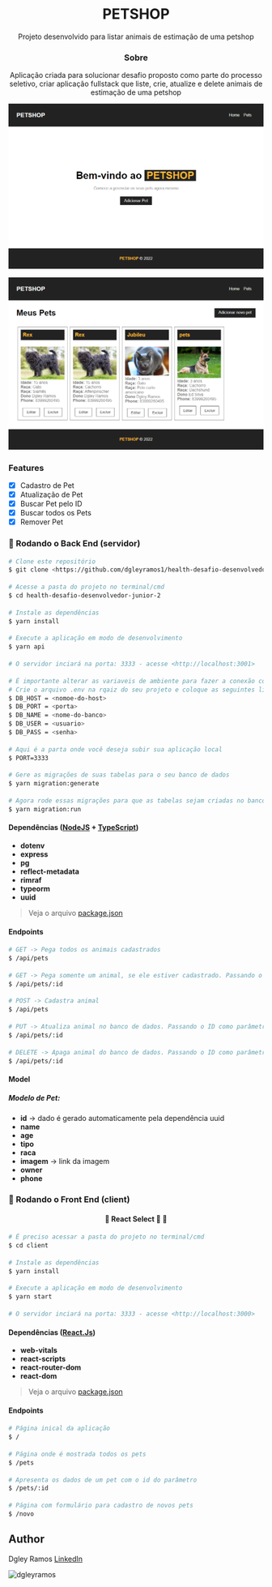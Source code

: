 <h1 align="center">PETSHOP</h1>

<p align="center">Projeto desenvolvido para listar animais de estimação de uma petshop</p>


<h3 align="center">Sobre</h3>

<p align="center">Aplicação criada para solucionar desafio proposto como parte do processo seletivo, criar aplicação fullstack que liste, crie, atualize e delete animais de estimação de uma petshop</p>

![Resumo](./tela_inicial.png)

![pets](./tela_pets.png)


### Features

- [x] Cadastro de Pet
- [x] Atualização de Pet
- [x] Buscar Pet pelo ID
- [x] Buscar todos os Pets
- [x] Remover Pet

### 🎲 Rodando o Back End (servidor)

```bash
# Clone este repositório
$ git clone <https://github.com/dgleyramos1/health-desafio-desenvolvedor-junior-2.git>

# Acesse a pasta do projeto no terminal/cmd
$ cd health-desafio-desenvolvedor-junior-2

# Instale as dependências
$ yarn install

# Execute a aplicação em modo de desenvolvimento
$ yarn api

# O servidor inciará na porta: 3333 - acesse <http://localhost:3001>

# É importante alterar as variaveis de ambiente para fazer a conexão com o banco de dados
# Crie o arquivo .env na rqaiz do seu projeto e coloque as seguintes linhas com as credencias do seu banco de dados
$ DB_HOST = <nomoe-do-host>
$ DB_PORT = <porta>
$ DB_NAME = <nome-do-banco>
$ DB_USER = <usuario>
$ DB_PASS = <senha>

# Aqui é a parta onde você deseja subir sua aplicação local
$ PORT=3333

# Gere as migrações de suas tabelas para o seu banco de dados
$ yarn migration:generate

# Agora rode essas migrações para que as tabelas sejam criadas no banco de dados
$ yarn migration:run
```


#### **Dependências**  ([NodeJS](https://nodejs.org/en/)  +  [TypeScript](https://www.typescriptlang.org/))

-   **dotenv**
-   **express**
-   **pg**
-   **reflect-metadata**
-   **rimraf**
-   **typeorm**
-   **uuid**

> Veja o arquivo  [package.json](https://github.com/dgleyramos1/health-desafio-desenvolvedor-junior-2/blob/main/package.json)

#### **Endpoints**

```bash
# GET -> Pega todos os animais cadastrados
$ /api/pets

# GET -> Pega somente um animal, se ele estiver cadastrado. Passando o ID como parâmetro
$ /api/pets/:id

# POST -> Cadastra animal
$ /api/pets

# PUT -> Atualiza animal no banco de dados. Passando o ID como parâmetro
$ /api/pets/:id

# DELETE -> Apaga animal do banco de dados. Passando o ID como parâmetro
$ /api/pets/:id

```

#### **Model**

##### Modelo de Pet:
-   **id** -> dado é gerado automaticamente pela dependência uuid
-	**name**
-	**age**
-	**tipo**
-	**raca**
-	**imagem** -> link da imagem
-	**owner**
-	**phone**


### 🎲 Rodando o Front End (client)

<h4 align="center"> 
	🚧  React Select 🚀 🚧
</h4>

```bash
# É preciso acessar a pasta do projeto no terminal/cmd
$ cd client

# Instale as dependências
$ yarn install

# Execute a aplicação em modo de desenvolvimento
$ yarn start

# O servidor inciará na porta: 3333 - acesse <http://localhost:3000>

```


#### **Dependências**  ([React.Js](https://pt-br.reactjs.org/))

-   **web-vitals**
-   **react-scripts**
-   **react-router-dom**
-   **react-dom**

> Veja o arquivo  [package.json](https://github.com/dgleyramos1/health-desafio-desenvolvedor-junior-2/blob/main/client/package.json)

#### **Endpoints**

```bash
# Página inical da aplicação
$ /

# Página onde é mostrada todos os pets
$ /pets

# Apresenta os dados de um pet com o id do parâmetro
$ /pets/:id

# Página com formulário para cadastro de novos pets
$ /novo
```



## Author
Dgley Ramos
[LinkedIn](https://www.linkedin.com/in/dgleyramos/)


<p><a href="https://www.buymeacoffee.com/dgleyramos"> <img align="left" src="https://cdn.buymeacoffee.com/buttons/v2/default-yellow.png" height="50" width="210" alt="dgleyramos" /></a></p><br><br>

